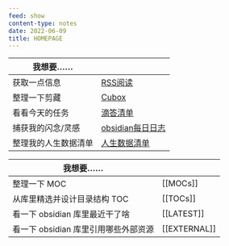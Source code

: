 ```yaml
---
feed: show
content-type: notes
date: 2022-06-09
title: HOMEPAGE
---
```


| 我想要……             |                                                                                           |
| -------------------- | ----------------------------------------------------------------------------------------- |
| 获取一点信息         | [RSS阅读](reeder://)                                                                      |
| 整理一下剪藏    | [Cubox](cubox://)                                                                                  |
| 看看今天的任务       | [滴答清单](ticktick://)                                                                   |
| 捕获我的闪念/灵感    | [obsidian每日日志](obsidian://advanced-uri?vault=knowledge-garden&daily=true&mode=append) |
| 整理我的人生数据清单 | [人生数据清单](https://www.notion.so/oldwinter/ae9891b5cf694992873d0867ad55dc84)          |

| 我想要……                           |            |
| ---------------------------------- | ---------- |
| 整理一下 MOC                       | [[MOCs]]   |
| 从库里精选并设计目录结构 TOC       | [[TOCs]]   |
| 看一下 obsidian 库里最近干了啥       | [[LATEST]] |
| 看一下 obsidian 库里引用哪些外部资源 | [[EXTERNAL]]           |
